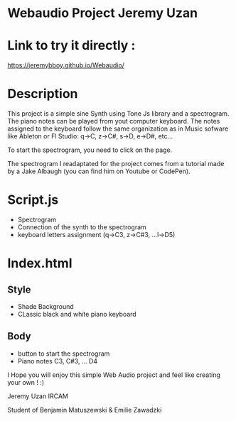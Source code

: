 # Webaudio Project Jeremy Uzan


# Link to try it directly : 
https://jeremybboy.github.io/Webaudio/


# Description

This project is a simple sine Synth using Tone Js library and a spectrogram. The piano notes can be played from yout computer keyboard. The notes assigned to the keyboard follow the same organization as in Music sofware like Ableton or Fl Studio: q->C, z->C#, s->D, e->D#, etc...

To start the spectrogram, you need to click on the page. 

The spectrogram I readaptated for the project comes from a tutorial made by a Jake Albaugh (you can find him on Youtube or CodePen).

# Script.js
- Spectrogram
- Connection of the synth to the spectrogram 
- keyboard letters assignment (q->C3, z->C#3, ...l->D5)

# Index.html
## Style
- Shade Background
- CLassic black and white piano keyboard
## Body
- button to start the spectrogram 
- Piano notes C3, C#3, ... D4



I Hope you will enjoy this simple Web Audio project and feel like creating your own ! :) 


Jeremy Uzan 
IRCAM 

Student of Benjamin Matuszewski & Emilie Zawadzki
